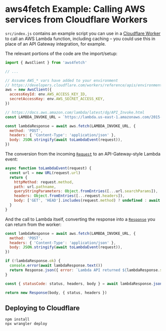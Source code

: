 # aws4fetch Example: Calling AWS services from Cloudflare Workers

`src/index.js` contains an example script you can use in a
[Cloudflare Worker](https://workers.cloudflare.com/) to call an
AWS Lambda function, including caching – you could use this in place of an API
Gateway integration, for example.

The relevant portions of the code are the import/setup:

```js
import { AwsClient } from 'aws4fetch'

// ...

// Assume AWS_* vars have added to your environment
// https://developers.cloudflare.com/workers/reference/apis/environment-variables/#secrets
aws = new AwsClient({
  accessKeyId: env.AWS_ACCESS_KEY_ID,
  secretAccessKey: env.AWS_SECRET_ACCESS_KEY,
})

// https://docs.aws.amazon.com/lambda/latest/dg/API_Invoke.html
const LAMBDA_INVOKE_URL = `https://lambda.us-east-1.amazonaws.com/2015-03-31/functions/${LAMBDA_FN}/invocations`

const lambdaResponse = await aws.fetch(LAMBDA_INVOKE_URL, {
  method: 'POST',
  headers: { 'Content-Type': 'application/json' },
  body: JSON.stringify(await toLambdaEvent(request)),
})
```

The conversion from the incoming [`Request`](https://developer.mozilla.org/en-US/docs/Web/API/Request)
to an API-Gateway-style Lambda event:

```js
async function toLambdaEvent(request) {
  const url = new URL(request.url)
  return {
    httpMethod: request.method,
    path: url.pathname,
    queryStringParameters: Object.fromEntries([...url.searchParams]),
    headers: Object.fromEntries([...request.headers]),
    body: ['GET', 'HEAD'].includes(request.method) ? undefined : await request.text(),
  }
}
```

And the call to Lambda itself, converting the response into a
[`Response`](https://developer.mozilla.org/en-US/docs/Web/API/Response) you can return from the worker:

```js
const lambdaResponse = await aws.fetch(LAMBDA_INVOKE_URL, {
  method: 'POST',
  headers: { 'Content-Type': 'application/json' },
  body: JSON.stringify(await toLambdaEvent(request)),
})

if (!lambdaResponse.ok) {
  console.error(await lambdaResponse.text())
  return Response.json({ error: `Lambda API returned ${lambdaResponse.status}` }, { status: 500 })
}

const { statusCode: status, headers, body } = await lambdaResponse.json()

return new Response(body, { status, headers })
```

## Deploying to Cloudflare

```console
npm install
npx wrangler deploy
```

